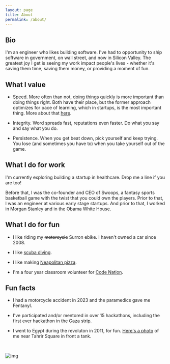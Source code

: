 ```yaml
---
layout: page
title: About
permalink: /about/
---
```


## Bio

I'm an engineer who likes building software. I've had to opportunity to ship software in government, on wall street, and now in Silicon Valley. The greatest joy I get is seeing my work impact people's lives - whether it's saving them time, saving them money, or providing a moment of fun.

## What I value

* Speed. More often than not, doing things quickly is more important than doing things right. Both have their place, but the former approach optimizes for pace of learning, which in startups, is the most important thing. More about that [here](https://dopeboy.github.io/speed/).

* Integrity. Word spreads fast, reputations even faster. Do what you say and say what you do.

* Persistence. When you get beat down, pick yourself and keep trying. You lose (and sometimes you have to) when you take yourself out of the game.

## What I do for work

I'm currently exploring building a startup in healthcare. Drop me a line if you are too! 

Before that, I was the co-founder and CEO of Swoops, a fantasy sports basketball game with the twist that you could own the players. Prior to that, I was an engineer at various early stage startups. And prior to that, I worked in Morgan Stanley and in the Obama White House.

## What I do for fun

* I like riding my ~~motorcycle~~ Surron ebike. I haven't owned a car since 2008.

* I like [scuba diving](http://dopeboy.github.io/liveaboard/).

* I like making [Neapolitan pizza](http://dopeboy.github.io/roccbox-pizza/).

* I'm a four year classroom volunteer for [Code Nation](https://codenation.org/).

## Fun facts

* I had a motorcycle accident in 2023 and the paramedics gave me Fentanyl.

* I've participated and/or mentored in over 15 hackathons, including the first ever hackathon in the Gaza strip.

* I went to Egypt during the revoluton in 2011, for fun. [Here's a photo](https://photos.app.goo.gl/zEURWZaeWx96k1nM8) of me near Tahrir Square in front a tank.

<br/>

![img](https://i.imgur.com/FXWtxGE.jpeg)
